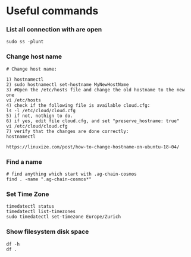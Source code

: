 # Useful commands

### List all connection with are open

```text
sudo ss -plunt
```

### Change host name

```text
# Change host name:

1) hostnamectl
2) sudo hostnamectl set-hostname MyNewHostName
3) #Open the /etc/hosts file and change the old hostname to the new one
vi /etc/hosts 
4) check if the following file is available cloud.cfg:
ls -l /etc/cloud/cloud.cfg
5) if not, nothign to do.
6) if yes, edit file cloud.cfg, and set "preserve_hostname: true"
vi /etc/cloud/cloud.cfg
7) verify that the changes are done correctly:
hostnamectl

https://linuxize.com/post/how-to-change-hostname-on-ubuntu-18-04/
```

### Find a name

```text
# find anything which start with .ag-chain-cosmos
find . -name ".ag-chain-cosmos*"
```

### Set Time Zone

```text
timedatectl status
timedatectl list-timezones
sudo timedatectl set-timezone Europe/Zurich
```

### Show filesystem disk space

```text
df -h
df .
```

